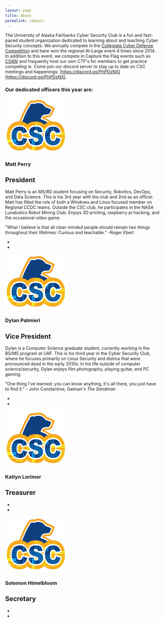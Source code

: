 ```yaml
---
layout: page
title: About
permalink: /about/
---
```


The University of Alaska Fairbanks Cyber Security Club is a fun and fast-paced student organization dedicated to learning about and teaching Cyber Security concepts. We annually compete in the [Collegiate Cyber Defense Competition](https://www.nationalccdc.org/) and have won the regional At-Large event 4 times since 2014. In addition to this event, we compete in Capture the Flag events such as [CSAW](https://ctf.csaw.io/) and frequently host our own CTF's for members to get practice competing in. Come join our discord server to stay up to date on CSC meetings and happenings: [https://discord.gg/PhPDzNX](https://discord.gg/PhPDzNX).

### Our dedicated officers this year are:

<section class="officer">
  <img src="/assets/img/uafcsc-notext.png">
  <section class="info">
    <h1>Matt Perry</h1>
    <h2>President</h2>
    <p>Matt Perry is an MS/BS student focusing on Security, Robotics, DevOps, and Data Science. This is his 3rd year with the club and 2nd as an officer. Matt has filled the role of both a Windows and Linux focused member on Regional CCDC teams. Outside the CSC club, he participates in the NASA Lunabotics Robot Mining Club. Enjoys 3D printing, raspberry pi hacking, and the occasional video game.</p>
    <p>"What I believe is that all clear-minded people should remain two things throughout their lifetimes: Curious and teachable." -Roger Ebert </p>
    <ul class="social-media">
      <li><a href="mailto:mperry37@alaska.edu" target="_blank" rel="noopener"><i class="fas fa-envelope"></i></a></li>
      <li><a href="https://github.com/cyberangler93" target="_blank" rel="noopener"><i class="fab fa-github"></i></a></li>
    </ul>
  </section>
</section>

<section class="officer">
  <img src="/assets/img/uafcsc-notext.png">
  <section class="info">
    <h1>Dylan Palmieri</h1>
    <h2>Vice President</h2>
    <p>Dylan is a Computer Science graduate student, currently working in the BS/MS program at UAF. This is his third year in the Cyber Security Club, where he focuses primarily on Linux Security and distros that were pronounced dead in the early 2010s. In his life outside of computer science/security, Dylan enjoys film photography, playing guitar, and PC gaming.</p>
    <p>"One thing I've learned: you can know anything, it's all there, you just have to find it." - John Constantine, Gaiman's <i>The Sandman</i></p>
    <ul class="social-media">
      <li><a href="mailto:dgpalmieri@alaska.edu" target="_blank" rel="noopener"><i class="fas fa-envelope"></i></a></li>
      <li><a href="https://github.com/dgpalmieri" target="_blank" rel="noopener"><i class="fab fa-github"></i></a></li>
    </ul>
  </section>
</section>

<section class="officer">
  <img src="/assets/img/uafcsc-notext.png">
  <section class="info">
    <h1>Katlyn Lorimer</h1>
    <h2>Treasurer</h2>
    <ul class="social-media">
      <li><a href="mailto:ijlorimer@alaska.edu" target="_blank"><i class="fas fa-envelope"></i></a></li>
      <li><a href="https://github.com/katlyn/" target="_blank" rel="noopener"><i class="fab fa-github"></i></a></li>
    </ul>
  </section>
</section>

<section class="officer">
  <img src="/assets/img/uafcsc-notext.png">
  <section class="info">
    <h1>Solomon Himelbloom</h1>
    <h2>Secretary</h2>
    <ul class="social-media">
      <li><a href="mailto:sbhimelbloom@alaska.edu" target="_blank" rel="noopener"><i class="fas fa-envelope"></i></a></li>
      <li><a href="https://github.com/TechSolomon/" target="_blank" rel="noopener"><i class="fab fa-github"></i></a></li>
    </ul>
  </section>
</section>
